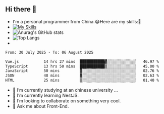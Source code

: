 ## Hi there 👋
- I'm a personal programmer from China.😂Here are my skills:🤔
- [![My Skills](https://skillicons.dev/icons?i=js,html,css,vue,typescript,java,golang)](https://skillicons.dev)
- ![Anurag's GitHub stats](https://github-readme-stats.vercel.app/api?username=FluffyChi-Xing&count_private=true&show_icons=true&theme=radical)
- ![Top Langs](https://github-readme-stats.vercel.app/api/top-langs/?username=FluffyChi-Xing)
- <!--START_SECTION:waka-->

```txt
From: 30 July 2025 - To: 06 August 2025

Vue.js           14 hrs 27 mins  ███████████▓░░░░░░░░░░░░░   46.97 %
TypeScript       13 hrs 50 mins  ███████████▒░░░░░░░░░░░░░   45.00 %
JavaScript       50 mins         ▓░░░░░░░░░░░░░░░░░░░░░░░░   02.76 %
JSON             48 mins         ▓░░░░░░░░░░░░░░░░░░░░░░░░   02.63 %
HTML             25 mins         ▒░░░░░░░░░░░░░░░░░░░░░░░░   01.40 %
```

<!--END_SECTION:waka-->
- 🔭 I’m currently studying at an chinese university ...
- 🌱 I’m currently learning NestJS.
- 👯 I’m looking to collaborate on something very cool.
- 💬 Ask me about Front-End.
